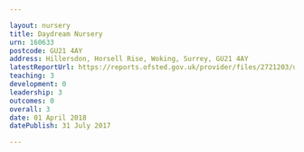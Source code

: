 ```yaml
---

layout: nursery
title: Daydream Nursery
urn: 160633
postcode: GU21 4AY
address: Hillersdon, Horsell Rise, Woking, Surrey, GU21 4AY
latestReportUrl: https://reports.ofsted.gov.uk/provider/files/2721203/urn/160633.pdf
teaching: 3
development: 0
leadership: 3
outcomes: 0
overall: 3
date: 01 April 2018 
datePublish: 31 July 2017

---
```

